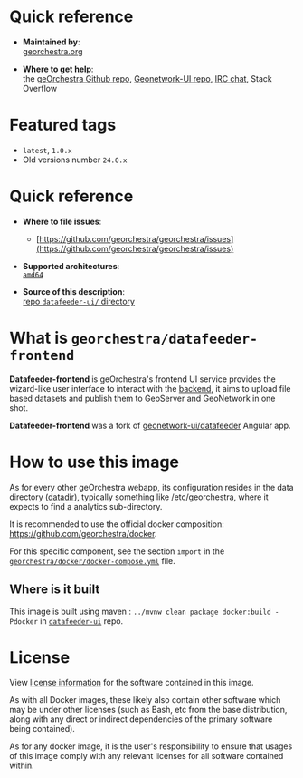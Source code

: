 # Quick reference

-    **Maintained by**:  
      [georchestra.org](https://www.georchestra.org/)

-    **Where to get help**:  
     the [geOrchestra Github repo](https://github.com/georchestra/georchestra), [Geonetwork-UI repo](https://github.com/geonetwork/geonetwork-ui/), [IRC chat](https://matrix.to/#/#georchestra:osgeo.org), Stack Overflow

# Featured tags

- `latest`, `1.0.x`
- Old versions number `24.0.x`

# Quick reference

- **Where to file issues**: 
  - [https://github.com/georchestra/georchestra/issues](https://github.com/georchestra/georchestra/issues)

-	**Supported architectures**:   
     [`amd64`](https://hub.docker.com/r/amd64/docker/)

-	**Source of this description**:  
     [repo `datafeeder-ui/` directory](https://github.com/georchestra/datafeeder-ui/blob/main/DOCKER_HUB.md)

# What is `georchestra/datafeeder-frontend`

**Datafeeder-frontend** is geOrchestra's frontend UI service provides the wizard-like user interface to interact with the [backend](https://hub.docker.com/r/georchestra/datafeeder), it aims to upload file based datasets and publish them to GeoServer and GeoNetwork in one shot.

**Datafeeder-frontend** was a fork of [geonetwork-ui/datafeeder](https://github.com/geonetwork/geonetwork-ui/) Angular app.

# How to use this image

As for every other geOrchestra webapp, its configuration resides in the data directory ([datadir](https://github.com/georchestra/datadir)), typically something like /etc/georchestra, where it expects to find a analytics sub-directory.

It is recommended to use the official docker composition: https://github.com/georchestra/docker.

For this specific component, see the section `import` in the [`georchestra/docker/docker-compose.yml`](https://github.com/georchestra/docker/blob/master/docker-compose.yml) file.

## Where is it built

This image is built using maven : `../mvnw clean package docker:build -Pdocker` in [`datafeeder-ui`](https://github.com/georchestra/geonetwork-ui/tree/georchestra-datafeeder) repo.

# License

View [license information](https://www.georchestra.org/software.html) for the software contained in this image.

As with all Docker images, these likely also contain other software which may be under other licenses (such as Bash, etc from the base distribution, along with any direct or indirect dependencies of the primary software being contained).

[//]: # (Some additional license information which was able to be auto-detected might be found in [the `repo-info` repository's georchestra/ directory]&#40;&#41;.)

As for any docker image, it is the user's responsibility to ensure that usages of this image comply with any relevant licenses for all software contained within.
